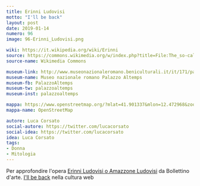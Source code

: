 ```yaml
---
title: Erinni Ludovisi
motto: "I'll be back"
layout: post
date: 2019-01-14
numero: 96
image: 96-Erinni_Ludovisi.png

wiki: https://it.wikipedia.org/wiki/Erinni
source: https://commons.wikimedia.org/w/index.php?title=File:The_so-called_Ludovisi_Fury,_the_head_was_probably_part_of_a_large_high-relief_believed_to_be_a_2nd_century_AD_Roman_copy_of_a_Hellenistic_work,_perharps_a_wounded_Amazon,_Palazzo_Altemps,_Rome_(31992505153).jpg&oldid=333639904&uselang=it
source-name: Wikimedia Commons

museum-link: http://www.museonazionaleromano.beniculturali.it/it/171/palazzo-altemps
museum-name: Museo nazionale romano Palazzo Altemps
museum-fb: PalazzoAltemps
museum-tw: palazzoaltemps
museum-inst: palazzoaltemps

mappa: https://www.openstreetmap.org/?mlat=41.901337&mlon=12.472968&zoom=15#map=15/41.9013/12.4730
mappa-name: OpenStreetMap

autore: Luca Corsato
social-autore: https://twitter.com/lucacorsato
social-idea: https://twitter.com/lucacorsato
idea: Luca Corsato
tags:
- Donna
- Mitologia
---
```


Per approfondire l'opera [Erinni Ludovisi o Amazzone Ludovisi](http://www.bollettinodarte.beniculturali.it/opencms/multimedia/BollettinoArteIt/documents/1437398766986_03_-_S._Ferri.pdf) da Bollettino d'arte. [I'll be back](https://en.wikipedia.org/wiki/I%27ll_be_back) nella cultura web
